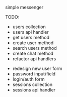 simple messenger

TODO:
+ users collection
+ users api handler
+ get users method
+ create user method
+ search users method
+ create chat method
+ refactor api handlers
- redesign new user form
- password input/field
- login/auth form
- sessions collection
- sessions api handler